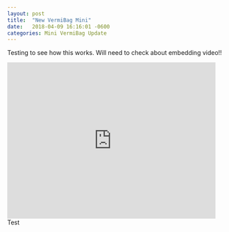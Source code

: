 ```yaml
---
layout: post
title:  "New VermiBag Mini"
date:   2018-04-09 16:16:01 -0600
categories: Mini VermiBag Update
---
```


Testing to see how this works.  Will need to check about embedding video!!

<iframe width="480" height="360" src="http://www.youtube.com/embed/mFqHdEj3BFg" frameborder="0"> </iframe>
Test
